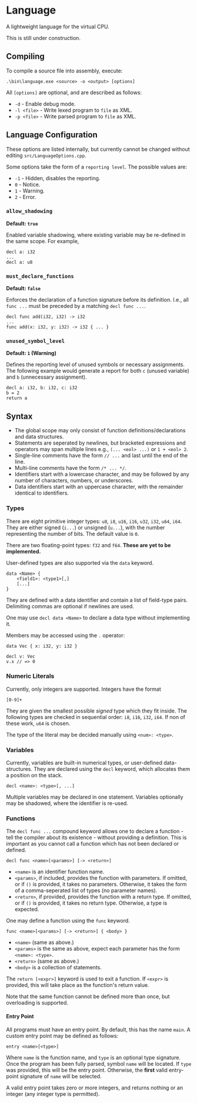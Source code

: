# Language
A lightweight language for the virtual CPU.

This is still under construction.

## Compiling
To compile a source file into assembly, execute:
```
.\bin\language.exe <source> -o <output> [options]
```

All `[options]` are optional, and are described as follows:
- `-d` - Enable debug mode.
- `-l <file>` - Write lexed program to `file` as XML.
- `-p <file>` - Write parsed program to `file` as XML.

## Language Configuration
These options are listed internally, but currently cannot be changed without editing `src/LanguageOptions.cpp`.

Some options take the form of a `reporting level`. The possible values are:
- `-1` - Hidden, disables the reporting.
- `0` - Notice.
- `1` - Warning.
- `2` - Error.

### `allow_shadowing`

**Default: `true`**

Enabled variable shadowing, where existing variable may be re-defined in the same scope. For example,

```
decl a: i32
...
decl a: u8
```

### `must_declare_functions`

**Default: `false`**

Enforces the declaration of a function signature before its definition. I.e., all `func ...` must be preceded by a matching `decl func ...`.

```
decl func add(i32, i32) -> i32
...
func add(x: i32, y: i32) -> i32 { ... }
```

### `unused_symbol_level`

**Default: `1` (Warning)**

Defines the reporting level of unused symbols or necessary assignments. The following example would generate a report for both `c` (unused variable) and `b` (unnecessary assignment).

```
decl a: i32, b: i32, c: i32
b = 2
return a
```

## Syntax

- The global scope may only consist of function definitions/declarations and data structures.
- Statements are seperated by newlines, but bracketed expressions and operators may span multiple lines e.g., `(... <eol> ...)` or `1 + <eol> 2`.
- Single-line comments have the form `// ...` and last until the end of the line.
- Multi-line comments have the form `/* ... */`.
- Identifiers start with a lowercase character, and may be followed by any number of characters, numbers, or underscores.
- Data identifiers start with an uppercase character, with the remainder identical to identifiers.

### Types

There are eight primitive integer types: `u8`, `i8`, `u16`, `i16`, `u32`, `i32`, `u64`, `i64`. They are either signed (`i...`) or unsigned (`u...`), with the number representing the number of bits. The default value is `0`.

There are two floating-point types: `f32` and `f64`. **These are yet to be implemented.**

User-defined types are also supported via the `data` keyword.

```
data <Name> {
    <field1>: <type1>[,]
    [...]
}
```

They are defined with a data identifier and contain a list of field-type pairs. Delimiting commas are optional if newlines are used.

One may use `decl data <Name>` to declare a data type without implementing it.

Members may be accessed using the `.` operator:

```
data Vec { x: i32, y: i32 }

decl v: Vec
v.x // => 0
```

### Numeric Literals
Currently, only integers are supported. Integers have the format

```
[0-9]+
```

They are given the smallest possible *signed* type which they fit inside. The following types are checked in sequential order: `i8`, `i16`, `i32`, `i64`. If non of these work, `u64` is chosen.

The type of the literal may be decided manually using `<num>: <type>`.

### Variables
Currently, variables are built-in numerical types, or user-defined data-structures. They are declared using the `decl` keyword, which allocates them a position on the stack.

```
decl <name>: <type>[, ...]
```

Multiple variables may be declared in one statement. Variables optionally may be shadowed, where the identifier is re-used.

### Functions

The `decl func ...` compound keyword allows one to declare a function - tell the compiler about its existence - without providing a definition.
This is important as you cannot call a function which has not been declared or defined.

```
decl func <name>[<params>] [-> <return>]
```

- `<name>` is an identifier function name.
- `<params>`, if included, provides the function with parameters. If omitted, or if `()` is provided, it takes no parameters. Otherwise, it takes the form of a comma-seperated list of types (no parameter names).
- `<return>`, if provided, provides the function with a return type. If omitted, or if `()` is provided, it takes no return type. Otherwise, a type is expected.

One may define a function using the `func` keyword.

```
func <name>[<params>] [-> <return>] { <body> }
```

- `<name>` (same as above.)
- `<params>` is the same as above, expect each parameter has the form `<name>: <type>`.
- `<return>` (same as above.)
- `<body>` is a collection of statements.

The `return [<expr>]` keyword is used to exit a function. If `<expr>` is provided, this will take place as the function's return value.

Note that the same function cannot be defined more than once, but overloading is supported.

#### Entry Point
All programs must have an entry point. By default, this has the name `main`. A custom entry point may be defined as follows:

```
entry <name>[<type>]
```

Where `name` is the function name, and `type` is an optional type signature. Once the program has been fully parsed, symbol `name` will be located. If `type` was provided, this will be the entry point. Otherwise, the **first** valid entry-point signature of `name` will be selected.

A valid entry point takes zero or more integers, and returns nothing or an integer (any integer type is permitted).
